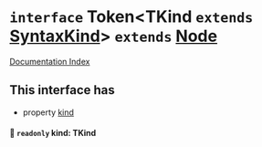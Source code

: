 # `interface` Token\<TKind `extends` [SyntaxKind](../private.enum.SyntaxKind/README.md)> `extends` [Node](../private.interface.Node/README.md)

[Documentation Index](../README.md)

## This interface has

- property [kind](#-readonly-kind-tkind)


#### 📄 `readonly` kind: TKind



